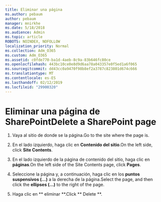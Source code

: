 ```yaml
---
title: Eliminar una página
ms.author: pebaum
author: pebaum
manager: mnirkhe
ms.date: 5/18/2018
ms.audience: Admin
ms.topic: article
ROBOTS: NOINDEX, NOFOLLOW
localization_priority: Normal
ms.collection: Adm_O365
ms.custom: Adm_O365
ms.assetid: c0fde770-ba1d-4aeb-8c9a-83b646fc80ce
ms.openlocfilehash: 443bc10ce0e8d9d6aa78a043357e0f5ed1a6f065
ms.sourcegitcommit: dd43cc0a9470f98b8ef2a3787c823801d674c666
ms.translationtype: MT
ms.contentlocale: es-ES
ms.lasthandoff: 02/12/2019
ms.locfileid: "29900320"
---
```

# <a name="delete-a-sharepoint-page"></a><span data-ttu-id="2811b-102">Eliminar una página de SharePoint</span><span class="sxs-lookup"><span data-stu-id="2811b-102">Delete a SharePoint page</span></span>

1. <span data-ttu-id="2811b-103">Vaya al sitio de donde se la página.</span><span class="sxs-lookup"><span data-stu-id="2811b-103">Go to the site where the page is.</span></span>
    
2. <span data-ttu-id="2811b-104">En el lado izquierdo, haga clic en **Contenido del sitio**.</span><span class="sxs-lookup"><span data-stu-id="2811b-104">On the left side, click **Site Contents**.</span></span> 
    
3. <span data-ttu-id="2811b-105">En el lado izquierdo de la página de contenido del sitio, haga clic en **páginas**.</span><span class="sxs-lookup"><span data-stu-id="2811b-105">On the left side of the Site Contents page, click **Pages**.</span></span> 
    
4. <span data-ttu-id="2811b-106">Seleccione la página y, a continuación, haga clic en los **puntos suspensivos (...)** a la derecha de la página.</span><span class="sxs-lookup"><span data-stu-id="2811b-106">Select the page, and then click the **ellipses (...)** to the right of the page.</span></span> 
    
5. <span data-ttu-id="2811b-107">Haga clic en \*\* eliminar \*\*.</span><span class="sxs-lookup"><span data-stu-id="2811b-107">Click \*\* Delete \*\*.</span></span> 
    

